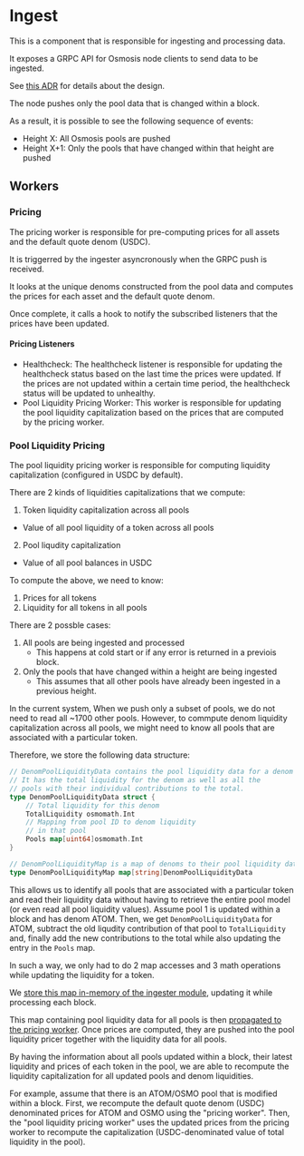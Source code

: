 # Ingest

This is a component that is responsible for ingesting and processing data.

It exposes a GRPC API for Osmosis node clients to send data to be ingested.

See [this ADR](https://www.notion.so/osmosiszone/ADR-006-Streaming-GRPC-SQS-Ingest-4e3b2ff7d23e43e2a1f3c43adc3c26bc) for details about the design.

The node pushes only the pool data that is changed within a block.

As a result, it is possible to see the following sequence of events:
- Height X: All Osmosis pools are pushed
- Height X+1: Only the pools that have changed within that height are pushed

## Workers

### Pricing

The pricing worker is responsible for pre-computing prices for all assets and the default quote denom (USDC).

It is triggerred by the ingester asyncronously when the GRPC push is received.

It looks at the unique denoms constructed from the pool data and computes the prices for each
asset and the default quote denom.

Once complete, it calls a hook to notify the subscribed listeners that the prices have been updated.

#### Pricing Listeners

- Healthcheck: The healthcheck listener is responsible for updating the healthcheck status based on the last time the prices were updated. If the prices are not updated within a certain time period, the healthcheck status will be updated to unhealthy.
- Pool Liquidity Pricing Worker: This worker is responsible for updating the pool liquidity capitalization
based on the prices that are computed by the pricing worker.

### Pool Liquidity Pricing

The pool liquidity pricing worker is responsible for computing liquidity capitalization (configured in USDC by default).

There are 2 kinds of liquidities capitalizations that we compute:
1. Token liquidity capitalization across all pools
  * Value of all pool liquidity of a token across all pools
2. Pool liqudity capitalization
  * Value of all pool balances in USDC

To compute the above, we need to know:
1. Prices for all tokens
2. Liquidity for all tokens in all pools

There are 2 possble cases:
1. All pools are being ingested and processed
   * This happens at cold start or if any error is returned in a previois block.
2. Only the pools that have changed within a height are being ingested
   * This assumes that all other pools have already been ingested in a previous height.


In the current system, When we push only a subset of pools, we do not need to read all ~1700 other pools. However, to commpute denom liquidity capitalization across all pools, we might need to know all pools that are associated with a particular token.

Therefore, we store the following data structure:

```go
// DenomPoolLiquidityData contains the pool liquidity data for a denom
// It has the total liquidity for the denom as well as all the
// pools with their individual contributions to the total.
type DenomPoolLiquidityData struct {
	// Total liquidity for this denom
	TotalLiquidity osmomath.Int
	// Mapping from pool ID to denom liquidity
	// in that pool
	Pools map[uint64]osmomath.Int
}

// DenomPoolLiquidityMap is a map of denoms to their pool liquidity data.
type DenomPoolLiquidityMap map[string]DenomPoolLiquidityData
```

This allows us to identify all pools that are associated with a particular token and read their liquidity
data without having to retrieve the entire pool model (or even read all pool liquidity values). Assume pool
1 is updated within a block and has denom ATOM. Then, we get `DenomPoolLiquidityData` for ATOM, subtract
the old liqudity contribution of that pool to `TotalLiquidity` and, finally add the new contributions to the total while also updating the entry in the `Pools` map.

In such a way, we only had to do 2 map accesses and 3 math operations while updating the liquidity for a token.

We [store this map in-memory of the ingester module](https://github.com/osmosis-labs/sqs/blob/81452a23b12fe9744e30ee04f5c13c790e404e51/ingest/usecase/ingest_usecase.go#L177), updating it while processing each block.

This map containing pool liquidity data for all pools is then [propagated to the pricing worker](https://github.com/osmosis-labs/sqs/blob/81452a23b12fe9744e30ee04f5c13c790e404e51/ingest/usecase/ingest_usecase.go#L95). Once prices are computed, they are pushed into the pool liquidity pricer together with the liquidity data for all pools.

By having the information about all pools updated within a block, their latest liquidity and prices of each token in the pool, we are able to recompute the liquidity capitalization for all updated pools and denom liquidities.

For example, assume that there is an ATOM/OSMO pool that is modified within a block. First, we recompute the default quote denom (USDC) denominated prices for ATOM and OSMO using the "pricing worker". Then, the "pool liquidity pricing worker" uses the updated prices from the pricing worker to recompute the capitalization (USDC-denominated value of total liquidity in the pool).
